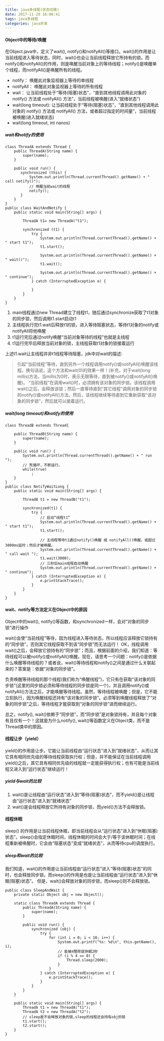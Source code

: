 ```yaml
---
title: java多线程(状态切换)
date: 2017-11-20 16:08:41
tags: java多线程
categories: java并发
---
```

#### Object中的等待/唤醒
在Object.java中，定义了wait(), notify()和notifyAll()等接口。wait()的作用是让当前线程进入等待状态，同时，wait()也会让当前线程释放它所持有的锁。而notify()和notifyAll()的作用，则是唤醒当前对象上的等待线程；notify()是唤醒单个线程，而notifyAll()是唤醒所有的线程。
- notify： 唤醒此对象监视器上等待的单线程
- notifyAll： 唤醒此对象监视器上等待的所有线程
- wait： 让当前线程处于“等待(阻塞)状态”，“直到其他线程调用此对象的 notify() 方法或 notifyAll() 方法”，当前线程被唤醒(进入“就绪状态”)
- wait(long timeout): 让当前线程处于“等待(阻塞)状态”，“直到其他线程调用此对象的 notify() 方法或 notifyAll() 方法，或者超过指定的时间量”，当前线程被唤醒(进入就绪状态)
- wait(long timeout, int nanos)

##### wait和notify的使用
``` 
class ThreadA extends Thread {
    public ThreadA(String name) {
        super(name);
    }

    public void run() {
       synchronized (this) {
           System.out.println(Thread.currentThread().getName() + " call notify()");
           // 唤醒当前wait的线程
           notify();
       }
    }
}
public class WaitAndNotify {
    public static void main(String[] args) {

        ThreadA t1= new ThreadA("t1");

        synchronized (t1) {
            try {
                System.out.println(Thread.currentThread().getName() + " start t1");
                t1.start();

                System.out.println(Thread.currentThread().getName() + " wait()");
                t1.wait();

                System.out.println(Thread.currentThread().getName() + " continue");
            } catch (InterruptedException e) {

            }
        }
    }
}
```
1. main线程通过new Thread建立了线程t1，随后通过synchronize获取了t1对象的同步锁，然后调用t1.start启动t1
2. 主线程执行完t1.wait后释放t1的锁，进入等待阻塞状态，等待t1对象的notify或notifyAll将他唤醒
3. t1运行完后通过notify唤醒“当前对象等待的线程”也就是主线程
4. t1运行完毕后释放当前对象的锁，主线程获取t1对象的锁接着运行

上述t1.wait让主线程并非t1线程等待阻塞，jdk中对wait的描述:
>引起“当前线程”等待，直到另外一个线程调用notify()或notifyAll()唤醒该线程。换句话说，这个方法和wait(0)的效果一样！(补充，对于wait(long millis)方法，当millis为0时，表示无限等待，直到被notify()或notifyAll()唤醒)。
 “当前线程”在调用wait()时，必须拥有该对象的同步锁。该线程调用wait()之后，会释放该锁；然后一直等待直到“其它线程”调用对象的同步锁的notify()或notifyAll()方法。然后，该线程继续等待直到它重新获取“该对象的同步锁”，然后就可以接着运行。
 
 ##### wait(long timeout)和notify的使用
``` 
class ThreadB extends Thread{

    public ThreadB(String name) {
        super(name);
    }

    public void run() {
        System.out.println(Thread.currentThread().getName() + " run ");
        // 死循环，不断运行。
        while(true)
            ;
    }
}
public class NotifyWaitLong {
    public static void main(String[] args) {

        ThreadB t1 = new ThreadB("t1");

        synchronized(t1) {
            try {
                // 启动“线程t1”
                System.out.println(Thread.currentThread().getName() + " start t1");
                t1.start();

                // 主线程等待t1通过notify()唤醒 或 notifyAll()唤醒，或超过3000ms延时；然后才被唤醒。
                System.out.println(Thread.currentThread().getName() + " call wait ");
                t1.wait(3000);
                // 三秒后main线程自动唤醒
                System.out.println(Thread.currentThread().getName() + " continue");
            } catch (InterruptedException e) {
                e.printStackTrace();
            }
        }
    }
}
```

#### wait、notify等方法定义在Object中的原因
Object中的wait(), notify()等函数，和synchronized一样，会对“对象的同步锁”进行操作

wait()会使“当前线程”等待，因为线程进入等待状态，所以线程应该释放它锁持有的“同步锁”，否则其它线程获取不到该“同步锁”而无法运行！
OK，线程调用wait()之后，会释放它锁持有的“同步锁”；而且，根据前面的介绍，我们知道：等待线程可以被notify()或notifyAll()唤醒。现在，请思考一个问题：notify()是依据什么唤醒等待线程的？或者说，wait()等待线程和notify()之间是通过什么关联起来的？答案是：依据“对象的同步锁”。

负责唤醒等待线程的那个线程(我们称为“唤醒线程”)，它只有在获取“该对象的同步锁”(这里的同步锁必须和等待线程的同步锁是同一个)，并且调用notify()或notifyAll()方法之后，才能唤醒等待线程。虽然，等待线程被唤醒；但是，它不能立刻执行，因为唤醒线程还持有“该对象的同步锁”。必须等到唤醒线程释放了“对象的同步锁”之后，等待线程才能获取到“对象的同步锁”进而继续运行。

总之，notify(), wait()依赖于“同步锁”，而“同步锁”是对象锁持有，并且每个对象有且仅有一个！这就是为什么notify(), wait()等函数定义在Object类，而不是Thread类中的原因。

#### 线程让步（yield）
yield()的作用是让步。它能让当前线程由“运行状态”进入到“就绪状态”，从而让其它具有相同优先级的等待线程获取执行权；但是，并不能保证在当前线程调用yield()之后，其它具有相同优先级的线程就一定能获得执行权；也有可能是当前线程又进入到“运行状态”继续运行！

##### yield与wait的比较
1. wait()是让线程由“运行状态”进入到“等待(阻塞)状态”，而不yield()是让线程由“运行状态”进入到“就绪状态”
2. wait()是会线程释放它所持有对象的同步锁，而yield()方法不会释放锁。

#### 线程休眠
sleep() 的作用是让当前线程休眠，即当前线程会从“运行状态”进入到“休眠(阻塞)状态”。sleep()会指定休眠时间，线程休眠的时间会大于/等于该休眠时间；在线程重新被唤醒时，它会由“阻塞状态”变成“就绪状态”，从而等待cpu的调度执行。 
##### sleep和wait的比较     
我们知道，wait()的作用是让当前线程由“运行状态”进入“等待(阻塞)状态”的同时，也会释放同步锁。而sleep()的作用是也是让当前线程由“运行状态”进入到“休眠(阻塞)状态”。
但是，wait()会释放对象的同步锁，而sleep()则不会释放锁。
``` 
public class SleepAndWait {
    private static Object obj = new Object();

    static class ThreadA extends Thread {
        public ThreadA(String name) {
            super(name);
        }

        public void run() {
            synchronized (obj) {
                try {
                    for (int i = 0; i < 10; i++) {
                        System.out.printf("%s: %d\n", this.getName(), i);
                        // 能被4整除就休眠2秒
                        if (i % 4 == 0) {
                            Thread.sleep(2000);
                        }
                    }
                } catch (InterruptedException e) {
                    e.printStackTrace();
                }
            }
        }
    }

    public static void main(String[] args) {
        ThreadA t1 = new ThreadA("t1");
        ThreadA t2 = new ThreadA("t2");
        // sleep是不会释放对象的锁,sleep的线程还会持有obj的锁
        t1.start();
        t2.start();
    }
}
```
